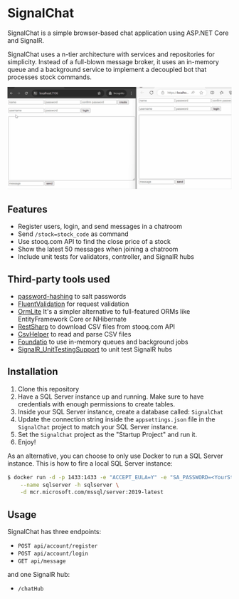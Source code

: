 # SignalChat

SignalChat is a simple browser-based chat application using ASP.NET Core and SignalR.

SignalChat uses a n-tier architecture with services and repositories for simplicity. Instead of a full-blown message broker, it uses an in-memory queue and a background service to implement a decoupled bot that processes stock commands.

![til](./Screen.gif)

## Features

* Register users, login, and send messages in a chatroom
* Send `/stock=stock_code` as command
* Use stooq.com API to find the close price of a stock
* Show the latest 50 messages when joining a chatroom
* Include unit tests for validators, controller, and SignalR hubs

## Third-party tools used

* [password-hashing](https://github.com/defuse/password-hashing) to salt passwords
* [FluentValidation](https://github.com/FluentValidation/FluentValidation) for request validation
* [OrmLite](https://docs.servicestack.net/ormlite/) It's a simpler alternative to full-featured ORMs like EntityFramework Core or NHibernate
* [RestSharp](https://github.com/restsharp/RestSharp) to download CSV files from stooq.com API
* [CsvHelper](https://github.com/JoshClose/CsvHelper) to read and parse CSV files
* [Foundatio](https://github.com/FoundatioFx/Foundatio) to use in-memory queues and background jobs
* [SignalR_UnitTestingSupport](https://github.com/NightAngell/SignalR_UnitTestingSupport) to unit test SignalR hubs

## Installation

1. Clone this repository
1. Have a SQL Server instance up and running. Make sure to have credentials with enough permissions to create tables.
1. Inside your SQL Server instance, create a database called: `SignalChat`
1. Update the connection string inside the `appsettings.json` file in the `SignalChat` project to match your SQL Server instance.
1. Set the `SignalChat` project as the "Startup Project" and run it.
1. Enjoy!

As an alternative, you can choose to only use Docker to run a SQL Server instance. This is how to fire a local SQL Server instance:

```bash
$ docker run -d -p 1433:1433 -e "ACCEPT_EULA=Y" -e "SA_PASSWORD=<YourStrong@Passw0rd>" \
	--name sqlserver -h sqlserver \
	-d mcr.microsoft.com/mssql/server:2019-latest
```

## Usage

SignalChat has three endpoints:

* `POST api/account/register`
* `POST api/account/login`
* `GET api/message`

and one SignalR hub:

* `/chatHub`
